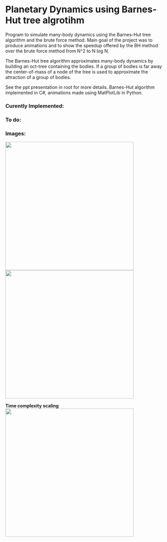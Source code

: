 # Planetary Dynamics using Barnes-Hut tree algrotihm
Program to simulate many-body dynamics using the Barnes-Hut tree algorithm and
the brute force method. Main goal of the project was to produce animations and to show
the speedup offered by the BH method over the brute force method from N^2 to N log N. 

The Barnes-Hut tree algorithm approximates many-body dynamics by building an oct-tree containing the bodies. If a group of bodies is far away
the center-of-mass of a node of the tree is used to approximate the attraction of a group of bodies.  

See the ppt presentation in root for more details. Barnes-Hut algorithm implemented in C#, animations made using MatPlotLib in Python.

### Curently Implemented:

### To do:

### Images:

<img src="https://raw.github.com/akoreman/Planetary-Dynamics-Barnes-Hut/main/images/Collision.PNG" width="400"> 

<img src="https://raw.github.com/akoreman/Planetary-Dynamics-Barnes-Hut/main/images/CollisionAnim.gif" width="400"> 

**Time complexity scaling**  
<img src="https://raw.github.com/akoreman/Planetary-Dynamics-Barnes-Hut/main/images/TimeComplexity.PNG" width="400">  
